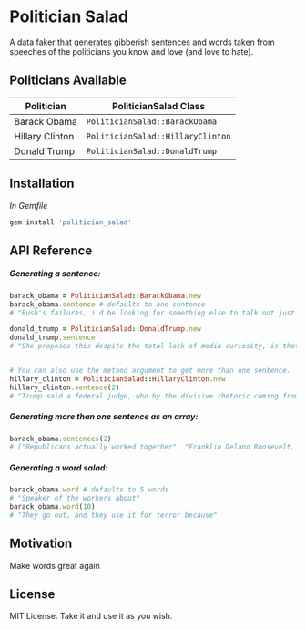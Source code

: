 # Politician Salad

A data faker that generates gibberish sentences and words taken from speeches of the politicians you know and love (and love to hate).

## Politicians Available

| Politician | PoliticianSalad Class |
| ------------- |-------------|
| Barack Obama | ```PoliticianSalad::BarackObama``` |
| Hillary Clinton | ```PoliticianSalad::HillaryClinton``` |
| Donald Trump | ```PoliticianSalad::DonaldTrump``` |


## Installation

*In Gemfile*
```ruby
gem install 'politician_salad'
```

## API Reference

##### Generating a sentence: 
```ruby
barack_obama = PoliticianSalad::BarackObama.new
barack_obama.sentence # defaults to one sentence
# "Bush's failures, i'd be looking for something else to talk not just on the brink of retirement, finds herself one illness away from disaster after a long time."

donald_trump = PoliticianSalad::DonaldTrump.new
donald_trump.sentence
# "She proposes this despite the total lack of media curiosity, is that it serves the needs of the vetting procedure."


# You can also use the method argument to get more than one sentence.
hillary_clinton = PoliticianSalad::HillaryClinton.new
hillary_clinton.sentence(2)
# "Trump said a federal judge, who by the divisive rhetoric coming from my opponent in this election was here in this world and care for us."
```

##### Generating more than one sentence as an array: 
```ruby
barack_obama.sentences(2)
# ["Republicans actually worked together", "Franklin Delano Roosevelt, came up with costs like prescription drugs."]
```

##### Generating a word salad: 
```ruby
barack_obama.word # defaults to 5 words
# "Speaker of the workers about"
barack_obama.word(10)
# "They go out, and they use it for terror because"
```

## Motivation

Make words great again

## License

MIT License.  Take it and use it as you wish. 